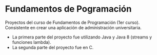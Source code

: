 # Fundamentos de Pogramación
Proyectos del curso de Fundamentos de Programación (1er curso). Consistente en crear una aplicación de administración universitaria.
* La primera parte del proyecto fue utilizando Java y Java 8 (streams y funciones lambda).
* La segunda parte del proyecto fue en C.
